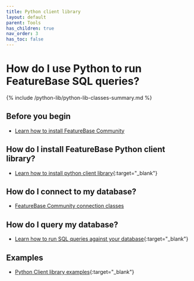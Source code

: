 ```yaml
---
title: Python client library
layout: default
parent: Tools
has_children: true
nav_order: 3
has_toc: false
---
```


# How do I use Python to run FeatureBase SQL queries?

{% include /python-lib/python-lib-classes-summary.md %}

## Before you begin

* [Learn how to install FeatureBase Community](/docs/community/com-getstart/com-getstart-home)

## How do I install FeatureBase Python client library?

* [Learn how to install python client library](https://docs.featurebase.com/docs/tools/python-client-library/python-client-install){:target="_blank"}

## How do I connect to my database?

* [FeatureBase Community connection classes](/docs/tools/python-client-library/python-client-connect-community)

## How do I query my database?

* [Learn how to run SQL queries against your database](https://docs.featurebase.com/docs/tools/python-client-library/python-client-query){:target="_blank"}

## Examples

* [Python Client library examples](https://docs.featurebase.com/docs/tools/python-client-library/python-client-example){:target="_blank"}
